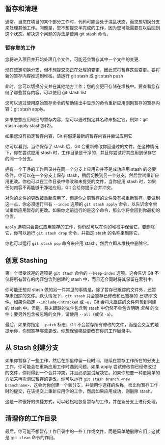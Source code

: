 ## 暂存和清理

通常，当您在项目的某个部分工作时，代码可能会处于混乱状态，而您想切换分支来处理其他工作。问题是，您不想提交半完成的工作，因为您可能需要在以后回到这个状态。解决这个问题的办法是使用 git stash 命令。

### 暂存您的工作

您将进入项目并开始处理几个文件，可能还会暂存其中一个文件的变更.

现在您想切换分支，但不想提交您正在处理的变更，因此您将暂存这些变更。要将新的暂存内容推送到堆栈，请运行 git stash 或 git stash push

此时，您可以切换分支并在其他地方工作；您的变更已存储在堆栈中。要查看您存储了哪些暂存内容，可以使用 git stash list

您可以通过使用原始暂存命令的帮助输出中显示的命令重新应用刚刚暂存的暂存内容：git stash apply。

如果您想应用较旧的暂存内容，您可以通过指定其名称来指定它，例如：git stash apply stash@{2}。

如果您没有指定暂存内容，Git 将假定最新的暂存内容并尝试应用它

你可以看到，当你保存了 stash 后，Git 会重新修改你回退过的文件。在这种情况下，你在尝试应用 stash 时，工作目录是干净的，并且你尝试将其应用到保存它的同一个分支。

拥有一个干净的工作目录并在同一个分支上应用它并不是成功应用 stash 的必要条件。你可以在一个分支上保存 stash，稍后切换到另一个分支，然后尝试重新应用更改。你也可以在工作目录中修改和未提交的文件，当你应用 stash 时，如果任何内容不再能够干净地应用，Git 会给你提示合并冲突。

对你的文件的更改被重新应用了，但是你之前暂存的文件没有被重新暂存。要做到这一点，你必须运行带有 `--index` 选项的 `git stash apply` 命令，以告诉命令尝试重新应用暂存的更改。如果你之前运行的是这个命令，那么你将会回到你最初的位置。

`apply` 选项只会尝试应用暂存的工作，你仍然可以在你的堆栈中保留它。要删除它，你可以运行 `git stash drop` 命令，并指定 stash 的名称来删除它。

你也可以运行 `git stash pop` 命令来应用 stash，然后立即从堆栈中删除它。

## 创意 Stashing

第一个很受欢迎的选项是 `git stash` 命令的 `--keep-index` 选项。这会告诉 Git 不仅将所有暂存的内容包含到创建的 stash 中，而且还会同时将其保留在索引中。

你可能还想对 stash 做的另一件常见的事情是，除了暂存已跟踪的文件外，还暂存未跟踪的文件。默认情况下，`git stash` 只会暂存已修改和已暂存的 *已跟踪* 文件。如果你指定 `--include-untracked` 或 `-u`，Git 会将未跟踪的文件包含到创建的 stash 中。但是，将未跟踪的文件包含到 stash 中仍然不会包含明确 *忽略* 的文件；要另外包含被忽略的文件，请使用 `--all`（或仅 `-a`）。

最后，如果你指定 `--patch` 标志，Git 不会暂存所有修改的文件，而是会交互式地提示你，你想暂存哪些更改，你想保留哪些更改在你的工作目录中。

## 从 Stash 创建分支

如果你暂存了一些工作，然后在那里停留一段时间，继续在暂存工作所在的分支上工作，你可能会在重新应用工作时遇到问题。如果 apply 尝试修改你已经修改过的文件，你将得到一个合并冲突，并且必须尝试解决它。如果你想要一种更简单的方法来再次测试暂存的更改，你可以运行 `git stash branch <new branchname>`，这会为你创建一个新分支，并使用你选择的名称，检出你暂存工作时的提交，在该提交上重新应用你的工作，然后如果应用成功，则删除 stash。

这是一种很好的快捷方式，可以轻松地恢复暂存的工作，并在新分支上进行处理。

## 清理你的工作目录

最后，你可能不想暂存工作目录中的一些工作或文件，而是简单地删除它们；这就是 `git clean` 命令的作用。


